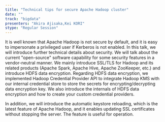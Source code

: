 ```yaml
---
title: "Technical tips for secure Apache Hadoop cluster"
date: "" 
track: "bigdata"
presenters: "Akira Ajisaka,Kei KORI"
stype: "Regular Session"
---
```

It is well known that Apache Hadoop is not secure by default, and it is easy to impersonate a privileged user if Kerberos is not enabled. In this talk, we will introduce further technical details about security. We will talk about the current "open-source" software capability for some security features in a vendor-neutral manner. We mainly introduce SSL/TLS for Hadoop and its related products (Apache Spark, Apache Hive, Apache ZooKeeper, etc.) and introduce HDFS data encryption. Regarding HDFS data encryption, we implemented Hadoop Credential Provider API to integrate Hadoop KMS with our internal credential store to store the secrets for encrypting/decrypting data encryption key. We also introduce the internals of HDFS data encryption and how to create your custom credential providers.
 

 In addition, we will introduce the automatic keystore reloading, which is the latest feature of Apache Hadoop, and it enables updating SSL certificates without stopping the server. The feature is useful for operation.